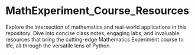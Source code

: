 # MathExperiment_Course_Resources
Explore the intersection of mathematics and real-world applications in this repository. Dive into concise class notes, engaging labs, and invaluable resources that bring the cutting-edge Mathematics Experiment course to life, all through the versatile lens of Python.

